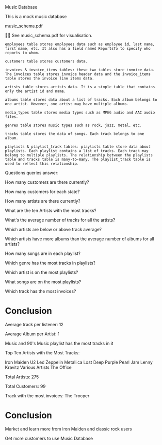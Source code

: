 Music Database

This is a mock music database

[music_schema.pdf](https://github.com/Ducky-007/MusicData/files/11781959/music_schema.pdf)


☝🏻 See music_schema.pdf for visualisation.

    employees table stores employees data such as employee id, last name, first name, etc. It also has a field named ReportsTo to specify who reports to whom.
    
    customers table stores customers data.
    
    invoices & invoice_items tables: these two tables store invoice data. The invoices table stores invoice header data and the invoice_items table stores the invoice line items data.
    
    artists table stores artists data. It is a simple table that contains only the artist id and name.
    
    albums table stores data about a list of tracks. Each album belongs to one artist. However, one artist may have multiple albums.
    
    media_types table stores media types such as MPEG audio and AAC audio files.
    
    genres table stores music types such as rock, jazz, metal, etc.
    
    tracks table stores the data of songs. Each track belongs to one album.
    
    playlists & playlist_track tables: playlists table store data about playlists. Each playlist contains a list of tracks. Each track may belong to multiple playlists. The relationship between the playlists table and tracks table is many-to-many. The playlist_track table is used to reflect this relationship.

Questions queries answer:

How many customers are there currently?

How many customers for each state?

How many artists are there currently?

What are the ten Artists with the most tracks?

What's the average number of tracks for all the artists?

Which artists are below or above track average?

Which artists have more albums than the average number of albums for all artists?

How many songs are in each playlist?

Which genre has the most tracks in playlists?

Which artist is on the most playlists?

What songs are on the most playlists?

Which track has the most invoices?

# Conclusion

Average track per listener: 12

Average Album per Artist: 1

Music and 90's Music playlist has the most tracks in it

Top Ten Artists with the Most Tracks:

Iron Maiden
U2
Led Zeppelin
Metallica
Lost
Deep Purple
Pearl Jam
Lenny Kravitz
Various Artists
The Office

Total Artists: 275

Total Customers: 99

Track with the most invoices: The Trooper

# Conclusion
Market and learn more from Iron Maiden and classic rock users

Get more customers to use Music Database
